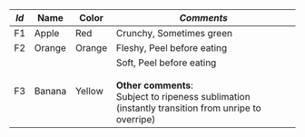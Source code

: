 | _Id_ | Name   | Color  | _Comments_                                                                                                                               |
| ---- | ------ | ------ | ---------------------------------------------------------------------------------------------------------------------------------------- |
| F1   | Apple  | Red    | Crunchy, Sometimes green                                                                                                                 |
| F2   | Orange | Orange | Fleshy, Peel before eating                                                                                                               |
| F3   | Banana | Yellow | Soft, Peel before eating</br></br>**Other comments**:</br>Subject to ripeness sublimation (instantly transition from unripe to overripe) |
